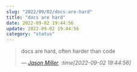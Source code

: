 ```yaml
---
slug: "2022/09/02/docs-are-hard"
title: "docs are hard"
date: 2022-09-02 19:44:56
update: 2022-09-02 19:44:56
category: "status"
---
```


> docs are hard, often harder than code
>
> <cite>&mdash; [Jason Miller](https://twitter.com/_developit/status/1565787881255337986), :time[2022-09-02 19:44:56]</cite>
